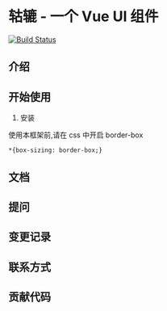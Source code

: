 # 轱辘 - 一个 Vue UI 组件 

[![Build Status](https://www.travis-ci.org/118396/gulu-demo.svg?branch=master)](https://www.travis-ci.org/118396/gulu-demo)

## 介绍

## 开始使用

1. 安装

使用本框架前,请在 css 中开启 border-box

``
*{box-sizing: border-box;}
``

## 文档

## 提问

## 变更记录

## 联系方式

## 贡献代码